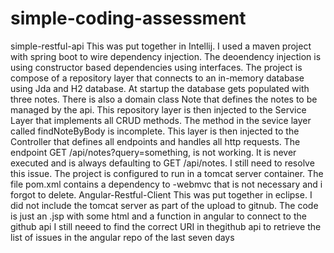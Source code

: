 # simple-coding-assessment
simple-restful-api
This was put together in Intellij. I used a maven project with spring boot to wire dependency injection. The deoendency injection is using constructor based dependencies using interfaces. The project is compose of a repository layer that connects to an in-memory database using Jda and H2 database. At startup the database gets populated with three notes. There is also a domain class Note that defines the notes to be managed by the api. This repository layer is then injected to the Service Layer that implements all CRUD methods. The method in the sevice layer called findNoteByBody is incomplete. This layer is then injected to the Controller that defines all endpoints and handles all http requests. The endpoint GET /api/notes?query=something, is not working. It is never executed and is always defaulting to GET /api/notes. I still need to resolve this issue. The project is configured to run in a tomcat server container. The file pom.xml contains a dependency to -webmvc that is not necessary and i forgot to delete.
Angular-Restful-Client
This was put together in eclipse. I did not include the tomcat server as part of the upload to gitnub.
The code is just an .jsp with some html and a function in angular to connect to the github api
I still neeed to find the correct URI in thegithub api to retrieve the list of issues in the angular repo of the last seven days
